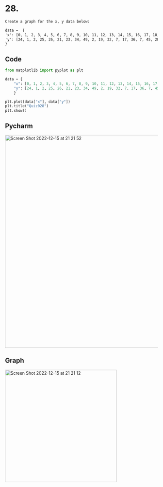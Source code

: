 # 28.
```diff
Create a graph for the x, y data below:

data =  {
'x': [0, 1, 2, 3, 4, 5, 6, 7, 8, 9, 10, 11, 12, 13, 14, 15, 16, 17, 18, 19],
'y': [24, 1, 2, 25, 26, 21, 23, 34, 49, 2, 19, 32, 7, 17, 36, 7, 45, 28, 40, 46]
}  
```

## Code
```.py
from matplotlib import pyplot as plt

data = {
    "x": [0, 1, 2, 3, 4, 5, 6, 7, 8, 9, 10, 11, 12, 13, 14, 15, 16, 17, 18, 19],
    "y": [24, 1, 2, 25, 26, 21, 23, 34, 49, 2, 19, 32, 7, 17, 36, 7, 45, 28, 40, 46]
    }

plt.plot(data["x"], data["y"])
plt.title("Quiz028")
plt.show()
```

## Pycharm
<img width="698" alt="Screen Shot 2022-12-15 at 21 21 52" src="https://user-images.githubusercontent.com/111941990/207858288-3884df09-c2a7-4ec1-9361-401d32a26e58.png">


## Graph
<img width="368" alt="Screen Shot 2022-12-15 at 21 21 12" src="https://user-images.githubusercontent.com/111941990/207858271-39022424-badd-4396-b1ed-265a1465d435.png">
